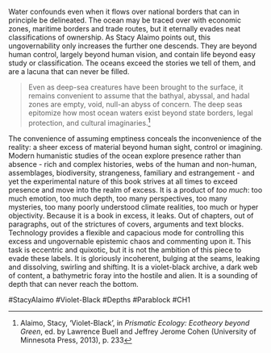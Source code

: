 Water confounds even when it flows over national borders that can in principle be delineated. The ocean may be traced over with economic zones, maritime borders and trade routes, but it eternally evades neat classifications of ownership. As Stacy Alaimo points out, this ungovernability only increases the further one descends. They are beyond human control, largely beyond human vision, and contain life beyond easy study or classification. The oceans exceed the stories we tell of them, and are a lacuna that can never be filled. 

> Even as deep-sea creatures have been brought to the surface, it remains convenient to assume that the bathyal, abyssal, and hadal zones are empty, void, null-an abyss of con­cern. The deep seas epitomize how most ocean waters exist beyond state borders, legal protection, and cultural imaginaries.[^1]

The convenience of assuming emptiness conceals the inconvenience of the reality: a sheer excess of material beyond human sight, control or imagining. Modern humanistic studies of the ocean explore presence rather than absence - rich and complex histories, webs of the human and non-human, assemblages, biodiversity, strangeness, familiary and estrangement - and yet the experimental nature of this book strives at all times to exceed presence and move into the realm of excess. It is a product of *too much*: too much emotion, too much depth, too many perspectives, too many mysteries, too many poorly understood climate realities, too much or hyper objectivity. Because it is a book in excess, it leaks. Out of chapters, out of paragraphs, out of the strictures of covers, arguments and text blocks. Technology provides a flexible and capacious mode for controlling this excess and ungovernable epistemic chaos and commenting upon it. This task is eccentric and quixotic, but it is not the ambition of this piece to evade these labels. It is gloriously incoherent, bulging at the seams, leaking and dissolving, swirling and shifting. It is a violet-black archive, a dark web of content, a bathymetric foray into the hostile and alien. It is a sounding of depth that can never reach the bottom.

#StacyAlaimo #Violet-Black #Depths #Parablock #CH1

[^1]: Alaimo, Stacy, ‘Violet-Black’, in _Prismatic Ecology: Ecotheory beyond Green_, ed. by Lawrence Buell and Jeffrey Jerome Cohen (University of Minnesota Press, 2013), p. 233
